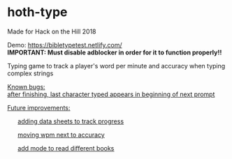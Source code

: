 # hoth-type
Made for Hack on the Hill 2018

Demo: https://bibletypetest.netlify.com/ <br>
<b>IMPORTANT: Must disable adblocker in order for it to function properly!!</b>


Typing game to track a player's word per minute and accuracy when typing complex strings

<u>Known bugs:<u><br>
after finishing, last character typed appears in beginning of next prompt

<u>Future improvements:</u> <br>
<ul>adding data sheets to track progress</ul>
<ul>moving wpm next to accuracy</ul>
<ul>add mode to read different books</ul>
